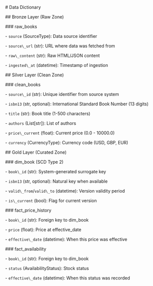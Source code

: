 \# Data Dictionary



\## Bronze Layer (Raw Zone)

\### raw\_books

\- `source` (SourceType): Data source identifier

\- `source\_url` (str): URL where data was fetched from

\- `raw\_content` (str): Raw HTML/JSON content

\- `ingested\_at` (datetime): Timestamp of ingestion



\## Silver Layer (Clean Zone)  

\### clean\_books

\- `source\_id` (str): Unique identifier from source system

\- `isbn13` (str, optional): International Standard Book Number (13 digits)

\- `title` (str): Book title (1-500 characters)

\- `authors` (List\[str]): List of authors

\- `price\_current` (float): Current price (0.0 - 10000.0)

\- `currency` (CurrencyType): Currency code (USD, GBP, EUR)



\## Gold Layer (Curated Zone)

\### dim\_book (SCD Type 2)

\- `book\_id` (str): System-generated surrogate key

\- `isbn13` (str, optional): Natural key when available

\- `valid\_from`/`valid\_to` (datetime): Version validity period

\- `is\_current` (bool): Flag for current version



\### fact\_price\_history

\- `book\_id` (str): Foreign key to dim\_book

\- `price` (float): Price at effective\_date

\- `effective\_date` (datetime): When this price was effective



\### fact\_availability

\- `book\_id` (str): Foreign key to dim\_book  

\- `status` (AvailabilityStatus): Stock status

\- `effective\_date` (datetime): When this status was recorded

